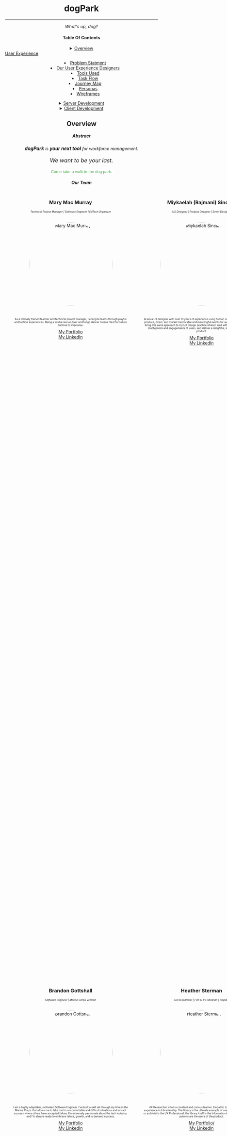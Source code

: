 <h1 style='text-align:center'>dogPark</h1>

------



<p style='text-align:center'><i>What's up, dog?</i></p>



<h4 style='text-align:center'>Table Of Contents</h4>

<details style='text-align:center'>
  <summary><a href='#overview'>Overview</a></summary>
  <ul style='text-align:center;list-style:inside'>
    <li><a href='#abstract'>Abstract</a></li>
    <li><a href='#our-team'>Our Team</a></li>
	</ul>
</details

<details style='text-align:center'>
  <summary><a href='#user-experience'>User Experience</a></summary>
  <ul style='text-align:center;list-style:inside'>
    <li><a href='#problem-statment'>Problem Statment</a></li>
    <li><a href='#ux-team'>Our User Experience Designers</a></li>
    <li><a href='#tools-used'>Tools Used</a></li>
    <li><a href='#task-flow'>Task Flow</a></li>
    <li><a href='#journey-map'>Journey Map</a></li>
    <li><a href='#personas'>Personas</a></li>
    <li><a href='#wireframes'>Wireframes</a></li>
	</ul>
</details>

<details style='text-align:center'>
  <summary><a href='#server-development'>Server Development</a></summary>
  <ul style='text-align:center;list-style:inside'>
    <li><a href='#server-dev'>Our Server Dev</a></li>
    <li><a href='#server-libraries'>Libraries</a></li>
    <li><a href='#mvp-server'>Minimum Viable Product</a></li>
    <li><a href='#erd-model'>ERD Model</a></li>
    <li><a href='#endpoints'>Endpoints</a></li>
    <li><a href='#mvp-server'>Minimum Viable Product</a></li>
    <li><a href='#pmvp-server'>Post Minimum Viable Product</a></li>
    <li><a href='#code-showcase'>Code Showcase</a></li>
    <li><a href='#issues-resolutions'>Issues and Resolutions</a></li>
	</ul>
</details>

<details style='text-align:center'>
  <summary><a href='#client-development'>Client Development</a></summary>
  <ul style='text-align:center;list-style:inside'>
    <li><a href='#client-dev'>Our Client Dev</a></li>
    <li><a href='#server-libraries'>Libraries</a></li>
    <li><a href='#mvp-client'>Minimum Viable Product</a></li>
    <li><a href='#component-hierarchy'>Component Hierarchy</a></li>
    <li><a href='#component-breakdown'>Component Breakdown</a></li>
    <li><a href='#mvp-client'>Minimum Viable Product</a></li>
    <li><a href='#pmvp-client'>Post Minimum Viable Product</a></li>
    <li><a href='#code-showcase'>Code Showcase</a></li>
    <li><a href='#issues-resolutions'>Issues and Resolutions</a></li>
	</ul>
</details>




<h2 id='#overview' style='text-align:center;'>Overview</h2>



<h5 style='text-align:center'>Abstract</h5>



<p style='text-align:center;font-style:italic'><strong style='font-size:1.1em'>dogPark</strong> is <strong style='font-size:1.1em'>your next tool</strong> for workforce management.</p>

<p style='text-align:center;font-style:italic;font-size:1.3em'>We want to be your last.</p>



<div style='text-align:center'><button style='color:#4CAF50;background-color:White;border:none;text-decoration:none'>Come take a walk in the dog park.</button></div>





<h5 style='text-align:center'>Our Team</h5>





<div style="display: grid; grid-template-columns: 45vw 45vw; grid-template-rows: 65vh 65vh; justify-content: space-evenly; align-items: space-evenly;">
  <div style='display: flex; flex-direction: column; justify-content: flex-start; align-items: center; text-align: center; margin-bottom: 50px; height: 200px'>
    <h3>Mary Mac Murray</h3>
    <i style='text-align:left; font-size: .6em'>Technical Project Manager | Software Engineer | EdTech Organizer</i>
    <img src='https://media-exp1.licdn.com/dms/image/C4D03AQH_Vqb6B7PDfA/profile-displayphoto-shrink_800_800/0?e=1595462400&v=beta&t=3-lI5VNcRSHydf_Cr66WZiUF3fiMS0gHunpKdk8zrdI' alt='Mary Mac Murray' style='height: 275px; width: 275px; border-radius:100%;margin:30px'/>
    <p style='font-size:.6em; width: 40vw'>As a formally trained teacher and technical project manager, I energize teams through playful and tactical experiences. Being a scuba rescue diver and tango dancer means I test for failure but love to improvise.</p>
    <a style='font-size:1em;' href='https://www.maryxmac.com/' alt="Mary's portfolio">My Portfolio</a>
    <a style='font-size:1em;' href='https://www.linkedin.com/in/maryxmac/' alt="Mary Mac Murray's LinkedIn">My LinkedIn</a>
  </div>
  <div style='display: flex; flex-direction: column; justify-content: flex-start; align-items: center; text-align: center; margin-bottom: 50px; height: 200px'>
    <h3>Miykaelah (Rajmani) Sinclair</h3>
    <i style='text-align:left; font-size: .6em'>UX Designer | Product Designer | Event Designer</i>
    <img src='https://media-exp1.licdn.com/dms/image/C5603AQGV5ISg-4gEJg/profile-displayphoto-shrink_800_800/0?e=1595462400&v=beta&t=_15ckCFlxKEeIomYgRyYPpvgNL-D0t4fR_-U6IDbqss' style='height: 275px; width: 275px; border-radius:100%;margin:30px' alt='Miykaelah Sinclair' />
    <p style='font-size:.6em; width: 40vw'>AI am a UX designer with over 10 years of experience using human centered design practices to produce, direct, and market memorable and meaningful events for audiences and participants. I bring this same
        approach to my UX Design practice where I lead with listening, consider all the touch points and engagements of users, and deliver a delightful, intuitive, and memorable product.</p>
    <a style='font-size:1em;' href='https://www.miykaelahsinclair.com' alt="Miykaelah's portfolio">My Portfolio</a>
    <a style='font-size:1em;' href='https://www.linkedin.com/in/miykaelah-sinclair/' alt="Miykaelah's LinkedIn">My LinkedIn</a>
  </div>
   <div style='display: flex; flex-direction: column; justify-content: flex-start; align-items: center; text-align: center; margin-bottom: 50px; height: 200px'>
       <h3>Brandon Gottshall</h3>
       <i style='text-align:left; font-size: .6em'>Software Engineer | Marine Corps Veteran</i>
       <img src='https://media-exp1.licdn.com/dms/image/C4E03AQErDiTHdpTt8g/profile-displayphoto-shrink_800_800/0?e=1595462400&v=beta&t=UrTPfKAo--f-bqJ3XLdkNOf_V9ixRis1i1veE0h_Ojw' style='height: 275px; width: 275px; border-radius:100%;margin:30px'alt='Brandon Gottshall' />
       <p style='font-size:.6em; width: 40vw'>I am a highly adaptable, motivated Software Engineer. I’ve built a skill set through my time in the Marine Corps that allows me to take root in uncomfortable and difficult situations and extract success where others have accepted failure. I’m extremely passionate about the tech industry, and I’m always ready to embrace failure, growth, and to demand success.</p>
       <a style='font-size:1em;' href='https://www.gottshall.dev' alt="Brandon's portfolio">My Portfolio</a>
       <a style='font-size:1em;' href='https://www.linkedin.com/in/brandon-gottshall/' alt="Brandon's LinkedIn">My LinkedIn</a>
  </div>
  <div style='display: flex; flex-direction: column; justify-content: flex-start; align-items: center; text-align: center; margin-bottom: 50px; height: 200px'>
      <h3>Heather Sterman</h3>
      <i style='text-align:left; font-size: .6em'>UX Researcher | Film & TV Librarian | Empath</i>
      <img src='https://media-exp1.licdn.com/dms/image/C4D03AQHjEB9PwL06uA/profile-displayphoto-shrink_800_800/0?e=1595462400&v=beta&t=NtXNb-VOFRl5uC_VME_VKOvEYMMapzZWDc6LrzO_-lo' style='height: 275px; width: 275px; border-radius:100%;margin:30px' alt='Heather Sterman' />
      <p style='font-size:.6em; width: 40vw'>UX Researcher who’s a constant and curious learner. 
      Empathic Listener with 13 years of experience in Librarianship. The library is the ultimate example of user experience: The librarian or archivist is the UX Professional, the library itself is the Information Architecture, and the library patrons are the users of the product. </p>
      <a style='font-size:1em;' href='https://www.heather-sterman.com/' alt="Heather's portfolio">My Portfolio/</a>
      <a style='font-size:1em;' href='https://www.linkedin.com/in/heathersterman/' alt="Heather's LinkedIn">My LinkedIn</a>
  </div></div>


<h3 style='text-align: center'>Minimum Viable Product</h3>


_Our *MVP* statment_

<ul><li>Our MVP Goals</ul>









<h4 style='text-align: center'>Client Libraries</h4>


| Library |      Description       |
| :------ | :--------------------: |
| React   | _Required for Next.js_ |



<h4 style='text-align: center'>Server Libraries</h4>

| Library | Description |
| ------- | :---------: |
| Rails   |  _Dkfmdk_   |



### MVP Client (Front End)

#### Wireframes

#### Component Hierarchy




#### Component Breakdown

_MVP_

| Component | State | Description              |
| --------- | ----- | ------------------------ |
| App       | User  | Root of the application. |

_PMVP_

| Component | State    | Description                                                  |
| --------- | -------- | ------------------------------------------------------------ |
| UserStats | API data | Render progress of categories based on correct questions table and number of questions per category. |




### MVP Server (Back End)

Com

#### ERD Model



#### Endpoints

_MVP_

| Controller | Operation | VERB | Route     |
| ---------- | --------- | ---- | --------- |
| User       | #view     | GET  | /user/:id |

_PMVP_

| Controller      | Operation | VERB | Route                      |
| --------------- | --------- | ---- | -------------------------- |
| CorrectQuestion | #index    | GET  | /user/:id/CorrectQuestion/ |





### Scheduled

| Day     | Deliverables |
| ------- | ------------ |
| Mar 4th | Prototyping  |

***

## Post-MVP

***

## Project Change Log



## Code Showcase

> Use this section to include a brief code snippet of functionality that you are proud of and a brief description.

## Code Issues & Resolutions

> Use this section to list of all major issues encountered and their resolution, if you'd like.